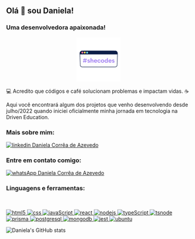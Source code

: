 ## Olá 👋 sou Daniela!

### Uma desenvolvedora apaixonada!

<p align="center" ><img alt="GIF" src="./image/shecodes.png" width="120" /> </p>

<p>💻 Acredito que códigos e café solucionam problemas e impactam vidas. ☕️</p>

<p>Aqui você encontrará algum dos projetos que venho desenvolvendo desde julho/2022 quando iniciei oficialmente minha jornada em tecnologia na Driven Education.</p>

<h3 align="left">Mais sobre mim:</h3>

<p align="left">
 
<a href="https://www.linkedin.com/in/danitech/" target="blank"><img src="https://raw.githubusercontent.com/rahuldkjain/github-profile-readme-generator/master/src/images/icons/Social/linked-in-alt.svg" alt="linkedin Daniela Corrêa de Azevedo" height="25" width="25" /></a>

</p>

<h3 align="left">Entre em contato comigo:</h3>

<p align="left">
 
<a  href="https://api.whatsapp.com/send?phone=5548998215536&text=Ol%C3%A1,%20vim%20atrav%C3%A9s%20do%20seu%20link%20personalizado!%20"><img src="https://cdn-icons-png.flaticon.com/512/1944/1944502.png" height="40" widht="40" alt="whatsApp Daniela Corrêa de Azevedo"></a> 

</p>

<h3 align="left">Linguagens e ferramentas:</h3>
<br>
<p> 
 <a href="https://www.w3.org/html/" target="_blank"> <img src="https://img.shields.io/badge/HTML5-E34F26?style=for-the-badge&logo=html5&logoColor=white" alt="html5"> </a>   
 <a href="https://www.w3schools.com/css/" target="_blank"> <img  src="https://img.shields.io/badge/CSS3-1572B6?style=for-the-badge&logo=css3&logoColor=white" alt="css"> </a> 
 <a href="https://developer.mozilla.org/en-US/docs/Web/JavaScript" target="_blank"> <img src="https://img.shields.io/badge/JavaScript-323330?style=for-the-badge&logo=javascript&logoColor=F7DF1E" alt="javaScript"/> </a> 
  <a href="https://reactjs.org/" target="_blank"> <img src="https://img.shields.io/badge/React-20232A?style=for-the-badge&logo=react&logoColor=61DAFB" alt="react"/> </a> 
   <a href="https://nodejs.org" target="_blank"> <img src="https://img.shields.io/badge/Node.js-339933?style=for-the-badge&logo=nodedotjs&logoColor=white" alt="nodejs"/> </a> 
  <a href="https://www.typescriptlang.org/" target="_blank"> <img src="https://img.shields.io/badge/TypeScript-007ACC?style=for-the-badge&logo=typescript&logoColor=white" alt="typeScript"/> </a> 
   <a href="https://www.npmjs.com/package/ts-node" target="_blank"> <img src="https://img.shields.io/badge/ts--node-3178C6?style=for-the-badge&logo=ts-node&logoColor=white" alt="tsnode"/> </a> 
  <a href="https://www.prisma.io/" target="_blank"> <img  src="https://img.shields.io/badge/Prisma-3982CE?style=for-the-badge&logo=Prisma&logoColor=white" alt="prisma"/> </a> 
 <a href="https://www.postgresql.org" target="_blank"> <img src="https://img.shields.io/badge/PostgreSQL-316192?style=for-the-badge&logo=postgresql&logoColor=white" alt="postgresql"/> </a> 
 <a href="https://www.mongodb.com/cloud/atlas/lp/try4?utm_source=google&utm_campaign=search_gs_pl_evergreen_atlas_core_prosp-brand_gic-null_amers-br_ps-all_desktop_eng_lead&utm_term=mongodb&utm_medium=cpc_paid_search&utm_ad=e&utm_ad_campaign_id=12212624308&adgroup=115749706023&cq_cmp=12212624308&gclid=CjwKCAjw5pShBhB_EiwAvmnNV2ZS3yHbO9Fy-UE1FJgl1NXfGG4xawe2W4fXZsODE-MzW4HzV3GtuxoCkmkQAvD_BwE" target="_blank"> <img src="https://img.shields.io/badge/MongoDB-4EA94B?style=for-the-badge&logo=mongodb&logoColor=white"alt="mongodb"/> </a> 
<a href="https://jestjs.io/pt-BR/" target="_blank"> <img src="https://img.shields.io/badge/Jest-C21325?style=for-the-badge&logo=jest&logoColor=white" alt="jest"/> </a> 
<a href="https://ubuntu.com/download" target="_blank"> <img src="https://img.shields.io/badge/Ubuntu-E95420?style=for-the-badge&logo=ubuntu&logoColor=white" alt="ubuntu" /> </a> 

![Daniela's GitHub stats](https://github-readme-stats.vercel.app/api?username=dcaaz&show_icons=true&theme=dracula)
</p>